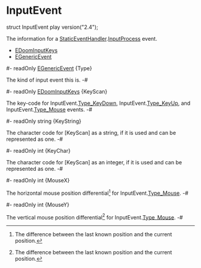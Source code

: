 # InputEvent

[InputProcess]: StaticEventHandler.md#mthd-InputProcess
[Type_KeyDown]: InputEvent/EGenericEvent.md#enum-Type_KeyDown
[Type_KeyUp]: InputEvent/EGenericEvent.md#enum-Type_KeyUp
[Type_Mouse]: InputEvent/EGenericEvent.md#enum-Type_Mouse

[EDoomInputKeys]: InputEvent/EDoomInputKeys.md
[EGenericEvent]: InputEvent/EGenericEvent.md
[StaticEventHandler]: StaticEventHandler.md

<!-- api-declaration -->
struct InputEvent play version("2.4");

<!-- api-definition -->
The information for a [StaticEventHandler].[InputProcess] event.

<!-- api-sub-types -->
* [EDoomInputKeys]
* [EGenericEvent]

<!-- api-members -->
#-
readOnly [EGenericEvent] {Type}

The kind of input event this is.
-#

#-
readOnly [EDoomInputKeys] {KeyScan}

The key-code for InputEvent.[Type_KeyDown], InputEvent.[Type_KeyUp],
and InputEvent.[Type_Mouse] events.
-#

#-
readOnly string {KeyString}

The character code for [KeyScan] as a string, if it is used and can be
represented as one.
-#

#-
readOnly int {KeyChar}

The character code for [KeyScan] as an integer, if it is used and can
be represented as one.
-#

#-
readOnly int {MouseX}

The horizontal mouse position differential[^delta] for
InputEvent.[Type_Mouse].
-#

#-
readOnly int {MouseY}

The vertical mouse position differential[^delta] for
InputEvent.[Type_Mouse].
-#

<!-- api-definition -->
[^delta]: The difference between the last known position and the current position.
